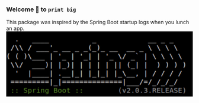 ### Welcome 🙏 to `print big`
This package was inspired by the Spring Boot startup logs when you lunch an app. 
![SpringBoot Logs](spring_logs.png)
